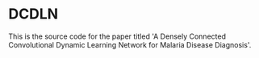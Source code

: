 # DCDLN
This is the source code for the paper titled 'A Densely Connected Convolutional Dynamic Learning Network for Malaria Disease Diagnosis'.
